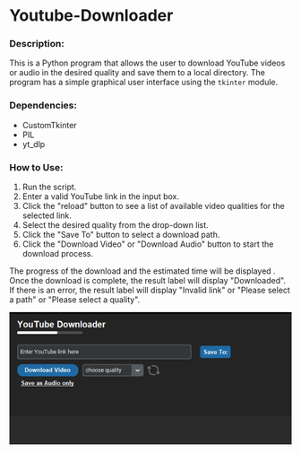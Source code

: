 # Youtube-Downloader

### Description:
This is a Python program that allows the user to download YouTube videos or audio in the desired quality and save them to a local directory. The program has a simple graphical user interface using the `tkinter` module. 

### Dependencies:
- CustomTkinter
- PIL
- yt_dlp

### How to Use:
1. Run the script.
2. Enter a valid YouTube link in the input box.
3. Click the "reload" button to see a list of available video qualities for the selected link.
4. Select the desired quality from the drop-down list.
5. Click the "Save To" button to select a download path.
6. Click the "Download Video" or "Download Audio" button to start the download process.

The progress of the download and the estimated time will be displayed . Once the download is complete, the result label will display "Downloaded". If there is an error, the result label will display "Invalid link" or "Please select a path" or "Please select a quality".

<p align="center">
  <img src="https://github.com/Abdulrahman295/Youtube-Downloader/blob/main/Program-Screenshot%20.png" alt="Program screenshot">
</p>
  

